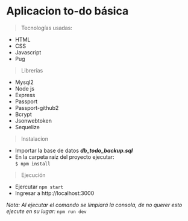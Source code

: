 # Aplicacion to-do básica

> Tecnologías usadas:

- HTML
- CSS
- Javascript
- Pug

> Librerías

- Mysql2
- Node js
- Express
- Passport
- Passport-github2
- Bcrypt
- Jsonwebtoken
- Sequelize

> Instalacion

- Importar la base de datos **_db_todo_backup.sql_**
- En la carpeta raíz del proyecto ejecutar:  
   `$ npm install`

> Ejecución

- Ejercutar
  `npm start`
- Ingresar a http://localhost:3000

_Nota: Al ejecutar el comando se limpiará la consola, de no querer esto ejecute en su lugar:_ `npm run dev`
